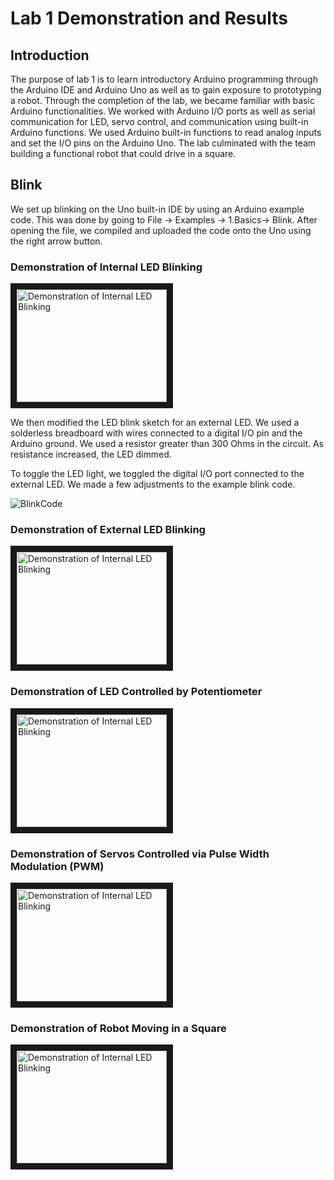 # Lab 1 Demonstration and Results
## Introduction

The purpose of lab 1 is to learn introductory Arduino programming through the Arduino IDE and Arduino Uno as well as to gain exposure to prototyping a robot. Through the completion of the lab, we became familiar with basic Arduino functionalities. We worked with Arduino I/O ports as well as serial communication for LED, servo control, and communication using built-in Arduino functions. We used Arduino built-in functions to read analog inputs and set the I/O pins on the Arduino Uno. The lab culminated with the team building a functional robot that could drive in a square.

## Blink

We set up blinking on the Uno built-in IDE by using an Arduino example code. This was done by going to File -> Examples -> 1.Basics-> Blink. After opening the file, we compiled and uploaded the code onto the Uno using the right arrow button. 
  
### Demonstration of Internal LED Blinking
<a href="http://www.youtube.com/watch?feature=player_embedded&v=Xe242vkh8Xo" target="_blank"><img src="http://img.youtube.com/vi/Xe242vkh8Xo/0.jpg" 
alt="Demonstration of Internal LED Blinking" width="240" height="180" border="10" /></a>

We then modified the LED blink sketch for an external LED. We used a solderless breadboard with wires connected to a digital I/O pin and the Arduino ground. We used a resistor greater than 300 Ohms in the circuit. As resistance increased, the LED dimmed. 


To toggle the LED light, we toggled the digital I/O port connected to the external LED. We made a few adjustments to the example blink code.

![BlinkCode](/images/blinkcode.png)

### Demonstration of External LED Blinking
<a href="http://www.youtube.com/watch?feature=player_embedded&v=pbVh3dkpa-c" target="_blank"><img src="http://img.youtube.com/vi/pbVh3dkpa-c/0.jpg" alt="Demonstration of Internal LED Blinking" width="240" height="180" border="10" /></a>

### Demonstration of LED Controlled by Potentiometer

<a href="http://www.youtube.com/watch?feature=player_embedded&v=Dvo0qhI7H8Y" target="_blank"><img src="http://img.youtube.com/vi/Dvo0qhI7H8Y/0.jpg" alt="Demonstration of Internal LED Blinking" width="240" height="180" border="10" /></a>
### Demonstration of Servos Controlled via Pulse Width Modulation (PWM)


<a href="http://www.youtube.com/watch?feature=player_embedded&v=rJJShOBNLfM" target="_blank"><img src="http://img.youtube.com/vi/rJJShOBNLfM/0.jpg" alt="Demonstration of Internal LED Blinking" width="240" height="180" border="10" /></a>
### Demonstration of Robot Moving in a Square


<a href="http://www.youtube.com/watch?feature=player_embedded&v=az1fnLFKQlA" target="_blank"><img src="http://img.youtube.com/vi/az1fnLFKQlA/0.jpg" alt="Demonstration of Internal LED Blinking" width="240" height="180" border="10" /></a>
